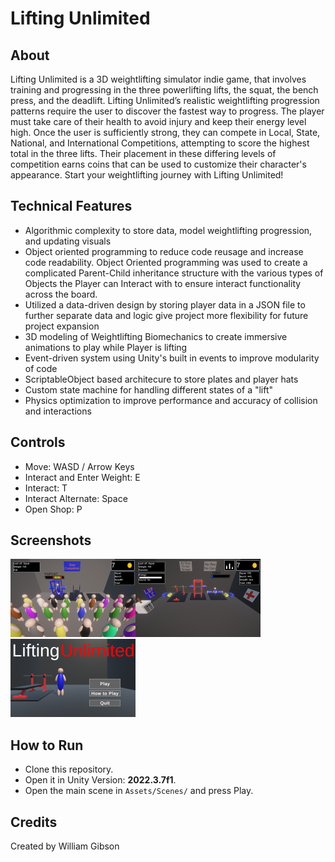 # Lifting Unlimited

## About
Lifting Unlimited is a 3D weightlifting simulator indie game, that involves training and progressing in the three powerlifting lifts, the squat, the bench press, and the deadlift. Lifting Unlimited’s realistic weightlifting progression patterns require the user to discover the fastest way to progress. The player must take care of their health to avoid injury and keep their energy level high. Once the user is sufficiently strong, they can compete in Local, State, National, and International Competitions, attempting to score the highest total in the three lifts. Their placement in these differing levels of competition earns coins that can be used to customize their character's appearance. Start your weightlifting journey with Lifting Unlimited!

## Technical Features
- Algorithmic complexity to store data, model weightlifting progression, and updating visuals
- Object oriented programming to reduce code reusage and increase code readability. Object Oriented programming was used to create a complicated Parent-Child inheritance structure with the various types of Objects the Player can Interact with to ensure interact functionality across the board.
- Utilized a data-driven design by storing player data in a JSON file to further separate data and logic give project more flexibility for future project expansion
- 3D modeling of Weightlifting Biomechanics to create immersive animations to play while Player is lifting
- Event-driven system using Unity's built in events to improve modularity of code
- ScriptableObject based architecure to store plates and player hats
- Custom state machine for handling different states of a "lift"
- Physics optimization to improve performance and accuracy of collision and interactions

## Controls
- Move: WASD / Arrow Keys
- Interact and Enter Weight: E
- Interact: T
- Interact Alternate: Space
- Open Shop: P

## Screenshots
![RenderError](../../Assets/competition.png)![RenderError](../../Assets/gym.png) ![RenderError](../../Assets/main_logo_1.png)

## How to Run
- Clone this repository.
- Open it in Unity Version: **2022.3.7f1**.
- Open the main scene in `Assets/Scenes/` and press Play.

## Credits
Created by William Gibson
